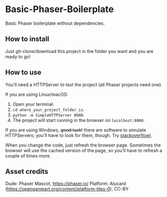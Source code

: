 # Basic-Phaser-Boilerplate
Basic Phaser boilerplate without dependencies.

## How to install
Just git-clone/download this project in the folder you want and you are ready to go!

## How to use
You'll need a HTTPServer to test the project (all Phaser projects need one).

If you are using Linux/macOS:

1. Open your terminal.
2. `cd where_your_project_folder_is`.
3. `python -m SimpleHTTPServer 8000`.
4. The project will start running in the browser on `localhost:8000`.

If you are using Windows, ~~good luck!~~ there are software to simulate HTTPServers;
you'll have to look for them, though. Try [stackoverflow!](https://stackoverflow.com/questions/5050851/best-lightweight-web-server-only-static-content-for-windows).

When you change the code, just refresh the browser page. Sometimes the browser will use
the cached version of the page, so you'll have to refresh a couple of times more.

## Asset credits
Dude: Phaser Mascot, https://phaser.io/
Platform: Alucard (https://opengameart.org/content/platform-tiles-0), CC-BY
